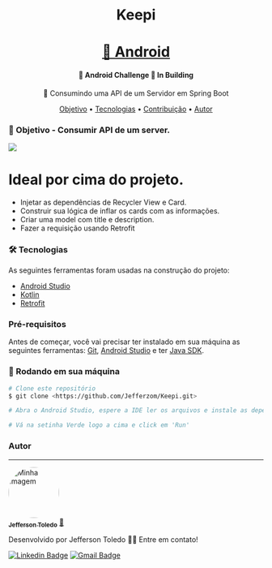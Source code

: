 <h1 align="center">Keepi</h1>

<h1 align="center">
    <a href="https://developer.android.com/studio?hl=pt&gclid=CjwKCAiAtouOBhA6EiwA2nLKH971Ei7ZyLUl7FlrQ6BhQbZB1XyPnehPJCwKcJx9s5YzL6WICtzFrhoCo_QQAvD_BwE&gclsrc=aw.ds">🔗 Android</a>
</h1>

<h4 align="center"> 
	🚧  Android Challenge 🚀 In Building
</h4>

<p align="center">🚀 Consumindo uma API de um Servidor em Spring Boot</p>

<p align="center">
 <a href="#objetivo">Objetivo</a> •
 <a href="#tecnologias">Tecnologias</a> • 
 <a href="#contribuicao">Contribuição</a> • 
 <a href="#autor">Autor</a>
</p>

### 🚀 Objetivo - Consumir API de um server.
<img src="https://imgur.com/a/y7Xoaf4" />

Ideal por cima do projeto.
=================
<!--ts-->
   * Injetar as dependências de Recycler View e Card.
   * Construir sua lógica de inflar os cards com as informações.
   * Criar uma model com title e description.
   * Fazer a requisição usando Retrofit
<!--te-->

### 🛠 Tecnologias

As seguintes ferramentas foram usadas na construção do projeto:

- [Android Studio](https://developer.android.com/studio)
- [Kotlin](https://developer.android.com/kotlin)
- [Retrofit](https://developer.android.com/studio?hl=pt&gclid=CjwKCAiAtouOBhA6EiwA2nLKH971Ei7ZyLUl7FlrQ6BhQbZB1XyPnehPJCwKcJx9s5YzL6WICtzFrhoCo_QQAvD_BwE&gclsrc=aw.ds)

### Pré-requisitos

Antes de começar, você vai precisar ter instalado em sua máquina as seguintes ferramentas:
[Git](https://git-scm.com), [Android Studio](https://developer.android.com/studio) e ter [Java SDK](https://www.oracle.com/java/technologies/downloads/). 

### 🎲 Rodando em sua máquina

```bash
# Clone este repositório
$ git clone <https://github.com/Jefferzom/Keepi.git>

# Abra o Android Studio, espere a IDE ler os arquivos e instale as dependências do gradle

# Vá na setinha Verde logo a cima e click em 'Run'

```

### Autor
---

<a href="https://www.linkedin.com/in/jefferzomodelot/">
 <img style="border-radius: 50%;" src="https://i.imgur.com/EWNUzHv.png" width="100px;" alt="Minha imagem"/>
 <br />
 <sub><b>Jefferson Toledo</b></sub></a> <a href="https://www.linkedin.com/in/jefferzomodelot/" title="Meu Projeto">🚀</a>
 
Desenvolvido por Jefferson Toledo 👋🏽 Entre em contato!

[![Linkedin Badge](https://img.shields.io/badge/-Jefferson-blue?style=flat-square&logo=Linkedin&logoColor=white&link=https://www.linkedin.com/in/jefferzomodelot/)](https://www.linkedin.com/in/jefferzomodelot/) 
[![Gmail Badge](https://img.shields.io/badge/-jefferson.odelot@gmail.com-c14438?style=flat-square&logo=Gmail&logoColor=white&link=mailto:jefferson.odelot@gmail.com)](mailto:jefferson.odelot@gmail.com)


